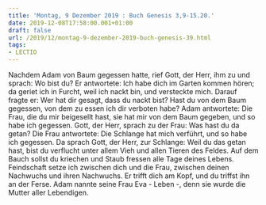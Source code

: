```yaml
---
title: 'Montag, 9 Dezember 2019 : Buch Genesis 3,9-15.20.'
date: 2019-12-08T17:58:00.001+01:00
draft: false
url: /2019/12/montag-9-dezember-2019-buch-genesis-39.html
tags: 
- LECTIO
---
```


Nachdem Adam von Baum gegessen hatte, rief Gott, der Herr, ihm zu und sprach: Wo bist du? Er antwortete: Ich habe dich im Garten kommen hören; da geriet ich in Furcht, weil ich nackt bin, und versteckte mich. Darauf fragte er: Wer hat dir gesagt, dass du nackt bist? Hast du von dem Baum gegessen, von dem zu essen ich dir verboten habe? Adam antwortete: Die Frau, die du mir beigesellt hast, sie hat mir von dem Baum gegeben, und so habe ich gegessen. Gott, der Herr, sprach zu der Frau: Was hast du da getan? Die Frau antwortete: Die Schlange hat mich verführt, und so habe ich gegessen. Da sprach Gott, der Herr, zur Schlange: Weil du das getan hast, bist du verflucht unter allem Vieh und allen Tieren des Feldes. Auf dem Bauch sollst du kriechen und Staub fressen alle Tage deines Lebens. Feindschaft setze ich zwischen dich und die Frau, zwischen deinen Nachwuchs und ihren Nachwuchs. Er trifft dich am Kopf, und du triffst ihn an der Ferse. Adam nannte seine Frau Eva - Leben -, denn sie wurde die Mutter aller Lebendigen.